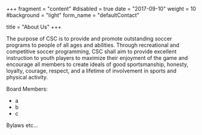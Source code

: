 +++
fragment = "content"
#disabled = true
date = "2017-09-10"
weight = 10
#background = "light"
form_name = "defaultContact"

title = "About Us"
+++

The purpose of CSC is to provide and promote outstanding soccer programs to people of all ages and abilities. Through recreational and competitive soccer programming, CSC shall aim to provide excellent instruction to youth players to maximize their enjoyment of the game and encourage all members to create ideals of good sportsmanship, honesty, loyalty, courage, respect, and a lifetime of involvement in sports and physical activity.

Board Members:
 - a
 - b
 - c

Bylaws etc...